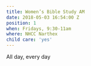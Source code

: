 ```yaml
---
title: Women’s Bible Study AM
date: 2018-05-03 16:54:00 Z
position: 1
when: Fridays, 9:30-11am
where: NHCC Narthex
child care: 'yes'
---
```


All day, every day